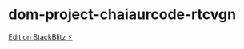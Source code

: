 # dom-project-chaiaurcode-rtcvgn

[Edit on StackBlitz ⚡️](https://stackblitz.com/edit/dom-project-chaiaurcode-rtcvgn)